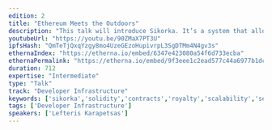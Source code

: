 ```yaml
---
edition: 2
title: "Ethereum Meets the Outdoors"
description: "This talk will introduce Sikorka. It’s a system that allows smarts contracts to be deployed out in the open air. Users can interact with smart contracts deployed around them or deploy their own. We will see how Sikorka works, some of its use cases, the work done so far and what remains to be done."
youtubeUrl: "https://youtu.be/90ZMaX7PT3U"
ipfsHash: "QmTeTjQxqYzgy8mo4UzeGEzoHupivrpL3SgDTMm4N4gv3s"
ethernaIndex: "https://etherna.io/embed/6347e423080a54f6d733ecba"
ethernaPermalink: "https://etherna.io/embed/9f3eee1c2ead577c44a6977b1dc8a9dbb8745ffc1b67743a61f3dd036f3ccf30"
duration: 712
expertise: "Intermediate"
type: "Talk"
track: "Developer Infrastructure"
keywords: ['sikorka','solidity','contracts','royalty','scalability','security','api','presence','real-world','interactive','light client','app','maps']
tags: ['Developer Infrastructure']
speakers: ['Lefteris Karapetsas']
---
```

